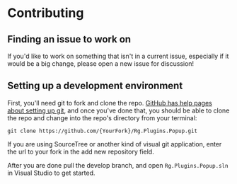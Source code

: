 # Contributing

## Finding an issue to work on

If you'd like to work on something that isn't in a current issue, especially if it would be a big change, please open a new issue for discussion!

## Setting up a development environment

First, you'll need git to fork and clone the repo. [GitHub has help pages about setting
up git](https://help.github.com/articles/set-up-git/), and once you've done
that, you should be able to clone the repo and change into the repo's directory
from your terminal:

```
git clone https://github.com/{YourFork}/Rg.Plugins.Popup.git
```

If you are using SourceTree or another kind of visual git application, enter the url to your fork in the add new repository field.

After you are done pull the develop branch, and open `Rg.Plugins.Popup.sln` in Visual Studio to get started.

